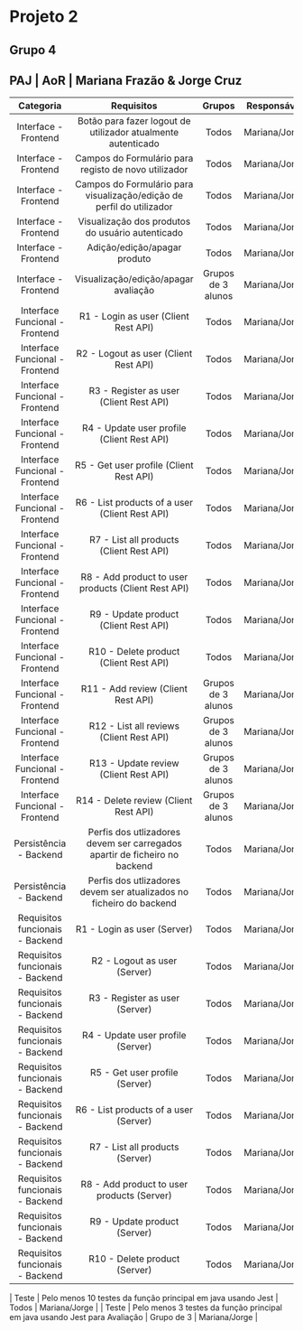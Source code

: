 # Projeto 2

## Grupo 4

## PAJ | AoR | Mariana Frazão & Jorge Cruz

|            Categoria            |                                 Requisitos                                 |       Grupos       |  Responsável  |
| :-----------------------------: | :------------------------------------------------------------------------: | :----------------: | :-----------: |
|      Interface - Frontend       |        Botão para fazer logout de utilizador atualmente autenticado        |       Todos        | Mariana/Jorge |
|      Interface - Frontend       |            Campos do Formulário para registo de novo utilizador            |       Todos        | Mariana/Jorge |
|      Interface - Frontend       |   Campos do Formulário para visualização/edição de perfil do utilizador    |       Todos        | Mariana/Jorge |
|      Interface - Frontend       |              Visualização dos produtos do usuário autenticado              |       Todos        | Mariana/Jorge |
|      Interface - Frontend       |                        Adição/edição/apagar produto                        |       Todos        | Mariana/Jorge |
|      Interface - Frontend       |                    Visualização/edição/apagar avaliação                    | Grupos de 3 alunos | Mariana/Jorge |
| Interface Funcional - Frontend  |                    R1 - Login as user (Client Rest API)                    |       Todos        | Mariana/Jorge |
| Interface Funcional - Frontend  |                   R2 - Logout as user (Client Rest API)                    |       Todos        | Mariana/Jorge |
| Interface Funcional - Frontend  |                  R3 - Register as user (Client Rest API)                   |       Todos        | Mariana/Jorge |
| Interface Funcional - Frontend  |                 R4 - Update user profile (Client Rest API)                 |       Todos        | Mariana/Jorge |
| Interface Funcional - Frontend  |                  R5 - Get user profile (Client Rest API)                   |       Todos        | Mariana/Jorge |
| Interface Funcional - Frontend  |               R6 - List products of a user (Client Rest API)               |       Todos        | Mariana/Jorge |
| Interface Funcional - Frontend  |                  R7 - List all products (Client Rest API)                  |       Todos        | Mariana/Jorge |
| Interface Funcional - Frontend  |            R8 - Add product to user products (Client Rest API)             |       Todos        | Mariana/Jorge |
| Interface Funcional - Frontend  |                   R9 - Update product (Client Rest API)                    |       Todos        | Mariana/Jorge |
| Interface Funcional - Frontend  |                   R10 - Delete product (Client Rest API)                   |       Todos        | Mariana/Jorge |
| Interface Funcional - Frontend  |                     R11 - Add review (Client Rest API)                     | Grupos de 3 alunos | Mariana/Jorge |
| Interface Funcional - Frontend  |                  R12 - List all reviews (Client Rest API)                  | Grupos de 3 alunos | Mariana/Jorge |
| Interface Funcional - Frontend  |                   R13 - Update review (Client Rest API)                    | Grupos de 3 alunos | Mariana/Jorge |
| Interface Funcional - Frontend  |                   R14 - Delete review (Client Rest API)                    | Grupos de 3 alunos | Mariana/Jorge |
|     Persistência - Backend      | Perfis dos utlizadores devem ser carregados apartir de ficheiro no backend |       Todos        | Mariana/Jorge |
|     Persistência - Backend      |    Perfis dos utlizadores devem ser atualizados no ficheiro do backend     |       Todos        | Mariana/Jorge |
| Requisitos funcionais - Backend |                        R1 - Login as user (Server)                         |       Todos        | Mariana/Jorge |
| Requisitos funcionais - Backend |                        R2 - Logout as user (Server)                        |       Todos        | Mariana/Jorge |
| Requisitos funcionais - Backend |                       R3 - Register as user (Server)                       |       Todos        | Mariana/Jorge |
| Requisitos funcionais - Backend |                     R4 - Update user profile (Server)                      |       Todos        | Mariana/Jorge |
| Requisitos funcionais - Backend |                       R5 - Get user profile (Server)                       |       Todos        | Mariana/Jorge |
| Requisitos funcionais - Backend |                   R6 - List products of a user (Server)                    |       Todos        | Mariana/Jorge |
| Requisitos funcionais - Backend |                      R7 - List all products (Server)                       |       Todos        | Mariana/Jorge |
| Requisitos funcionais - Backend |                 R8 - Add product to user products (Server)                 |       Todos        | Mariana/Jorge |
| Requisitos funcionais - Backend |                        R9 - Update product (Server)                        |       Todos        | Mariana/Jorge |
| Requisitos funcionais - Backend |                       R10 - Delete product (Server)                        |       Todos        | Mariana/Jorge |

| Teste | Pelo menos 10 testes da função principal em java usando Jest | Todos | Mariana/Jorge |
| Teste | Pelo menos 3 testes da função principal em java usando Jest para Avaliação | Grupo de 3 | Mariana/Jorge |
